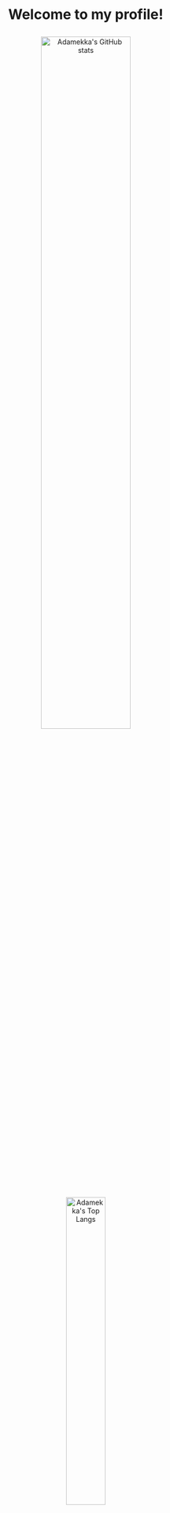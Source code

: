 <!-- markdownlint-disable MD033 -->
# <p align="center">Welcome to my profile!</p>

<p align="center">
    <img width="60%" src=https://github-readme-stats.vercel.app/api?username=Adamekka&count_private=true&show_icons=true&theme=nord alt="Adamekka's GitHub stats">
</p>
<p align="center">
    <img width="40%" src=https://github-readme-stats.vercel.app/api/top-langs/?username=Adamekka&theme=nord&exclude_repo=dwm,DiscordTheme&langs_count=8 alt="Adamekka's Top Langs">
</p>
